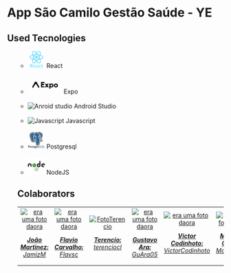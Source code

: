 
<h1>App São Camilo Gestão Saúde - YE</h1>

<h2>Used Tecnologies</h2>
<ul> 
   <ul>
  <li>
    <img src="https://raw.githubusercontent.com/devicons/devicon/master/icons/react/react-original-wordmark.svg" alt="react" width="40" height="40"/>  React
  </li>
  <br>
  <li>
    <img src="./assets/logo_expo.png" alt="Expo" width="80" height="40"/> Expo
  </li>
  <br>
  <li>
    <img src="https://cdn.jsdelivr.net/gh/devicons/devicon@latest/icons/androidstudio/androidstudio-original.svg" alt="Anroid studio" width="40" height="40"/> Android Studio
  </li>
  <br>
  <li>
    <img src="https://cdn.jsdelivr.net/gh/devicons/devicon@latest/icons/javascript/javascript-original.svg" alt="Javascript" width="40" height="40"/> Javascript
  </li>
  <br>
  <li>
    <img src="https://raw.githubusercontent.com/devicons/devicon/master/icons/postgresql/postgresql-original-wordmark.svg" alt="postgresql" width="40" height="40"/> Postgresql
  </li>
  <br>
  <li>
    <img src="https://raw.githubusercontent.com/devicons/devicon/master/icons/nodejs/nodejs-original-wordmark.svg" alt="nodejs" width="40" height="40"/> NodeJS
  </li>
</ul>

<h2>Colaborators</h2>
<table>
  <tr>
    <td align="center">
      <a href="#">
        <img src="https://avatars.githubusercontent.com/u/133376282?v=4" width="100px;" alt="era uma foto daora"/><br>
        <sub>
          <p><b><i>João Martinez:</i></b> <a href="https://github.com/JamizM"><i>JamizM</i></a></p>
        </sub>
      </a>
    </td>
    <td align="center">
      <a href="#">
        <img src="https://avatars.githubusercontent.com/u/124106382?v=4" width="100px;" alt="era uma foto daora"/><br>
        <sub>
          <p><b><i>Flavio Carvalho:</i></b> <a href="https://github.com/Flavsc"><i>Flavsc</i></a></p>
        </sub>
      </a>
    </td>
    <td align="center">
      <a href="#">
        <img src="https://avatars.githubusercontent.com/u/138916786?v=4" width="200px;" alt="FotoTerencio"/><br>
        <sub>
          <p><b><i>Terencio:</i></b> <a href="https://github.com/terenciolc"><i>terenciocl</i></a></p>
        </sub>
      </a>
    </td>
    <td align="center">
      <a href="#">
        <img src="https://avatars.githubusercontent.com/u/133230167?v=4" width="100px;" alt="era uma foto daora"/><br>
        <sub>
          <p><b><i>Gustavo Ara:</i></b> <a href="https://github.com/GuAra05"><i>GuAra05</i></a></p>
        </sub>
      </a>
    </td>
    <td align="center">
      <a href="#">
        <img src="https://avatars.githubusercontent.com/u/133376215?v=4" width="70px;" alt="era uma foto daora"/><br>
        <sub>
          <p><b><i>Victor Codinhoto:</i></b> <a href="https://github.com/VictorCodinhoto"><i>VictorCodinhoto</i></a></p>
        </sub>
      </a>
    </td>
    <td align="center">
      <a href="#">
        <img src="https://avatars.githubusercontent.com/u/126502239?v=4" width="100px;" alt="era uma foto daora"/><br>
        <sub>
          <p><b><i>Matheus Chinen:</i></b> <a href="https://github.com/Matz34231"><i>Matz34231</i></a></p>
        </sub>
      </a>
    </td>
  </tr>
</table>